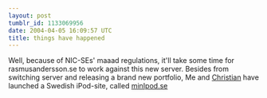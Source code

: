 ```yaml
---
layout: post
tumblr_id: 1133069956
date: 2004-04-05 16:09:57 UTC
title: things have happened
---
```


Well, because of NIC-SEs' maaad regulations, it'll take some time for rasmusandersson.se to work against this new server. Besides from switching server and releasing a brand new portfolio, Me and <a href="http://www.24supreme.com/" target="_blank">Christian</a> have launched a Swedish iPod-site, called <a href="http://minipod.se/" target="_blank">minIpod.se</a>
